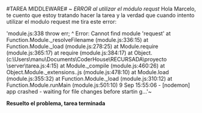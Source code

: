 #TAREA MIDDLEWARE#
~ *ERROR  al utilizar el módulo requst*
Hola Marcelo, te cuento que estoy tratando hacer la tarea y la verdad que cuando intento utilizar el modulo request me tira este error:

'module.js:338
    throw err;
          ^
Error: Cannot find module 'request'
    at Function.Module._resolveFilename (module.js:336:15)
    at Function.Module._load (module.js:278:25)
    at Module.require (module.js:365:17)
    at require (module.js:384:17)
    at Object.<anonymous> (c:\Users\manu\Documents\CoderHouse\RECURSADA\proyecto
\server\tarea.js:4:15)
    at Module._compile (module.js:460:26)
    at Object.Module._extensions..js (module.js:478:10)
    at Module.load (module.js:355:32)
    at Function.Module._load (module.js:310:12)
    at Function.Module.runMain (module.js:501:10)
9 Sep 15:55:06 - [nodemon] app crashed - waiting for file changes before startin
g...'~

**Resuelto el problema, tarea terminada**